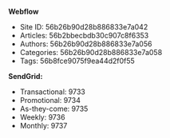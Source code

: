 **Webflow**
- Site ID: 56b26b90d28b886833e7a042
- Articles: 56b2bbecbdb30c907c8f6353
- Authors: 56b26b90d28b886833e7a056
- Categories: 56b26b90d28b886833e7a058
- Tags: 56b8fce9075f9ea44d2f0f55

**SendGrid:**
- Transactional: 9733
- Promotional: 9734
- As-they-come: 9735
- Weekly: 9736
- Monthly: 9737
